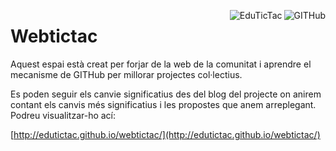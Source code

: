 <a href="https://github.com/Edutictac/webtictac" target="_blank"><img src="https://img.shields.io/badge/GITHub-built-lightgrey.svg" alt="GITHub" align="right"></a>
<a href="http://edutictac.es/" target="_blank"><img src="https://img.shields.io/badge/EduTicTac-comunity-blue.svg" alt="EduTicTac" align="right"></a>
# Webtictac

Aquest espai està creat per forjar de la web de la comunitat i aprendre el mecanisme de GITHub per millorar projectes col·lectius.

Es poden seguir els canvie significatius des del blog del projecte on anirem contant els canvis més significatius i les propostes que anem arreplegant. Podreu visualitzar-ho ací:

[http://edutictac.github.io/webtictac/](http://edutictac.github.io/webtictac/)

